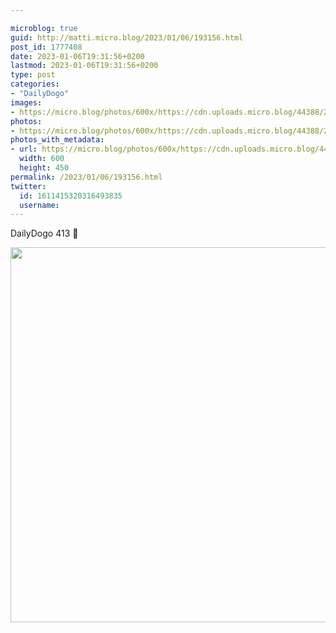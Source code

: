 ```yaml
---

microblog: true
guid: http://matti.micro.blog/2023/01/06/193156.html
post_id: 1777408
date: 2023-01-06T19:31:56+0200
lastmod: 2023-01-06T19:31:56+0200
type: post
categories:
- "DailyDogo"
images:
- https://micro.blog/photos/600x/https://cdn.uploads.micro.blog/44388/2023/0587642cca.jpg
photos:
- https://micro.blog/photos/600x/https://cdn.uploads.micro.blog/44388/2023/0587642cca.jpg
photos_with_metadata:
- url: https://micro.blog/photos/600x/https://cdn.uploads.micro.blog/44388/2023/0587642cca.jpg
  width: 600
  height: 450
permalink: /2023/01/06/193156.html
twitter:
  id: 1611415320316493835
  username:
---
```

DailyDogo 413 🐶

<img src="https://micro.blog/photos/600x/https://blog.martin-haehnel.de/uploads/2023/0587642cca.jpg" width="600" alt="" />
